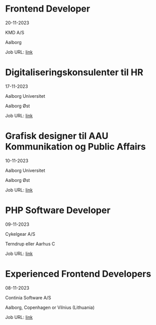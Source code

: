 # Frontend Developer
20-11-2023

KMD A/S

Aalborg

Job URL: [link](https://career5.successfactors.eu/career?career%5fns=job%5flisting&company=kmd&career_job_req_id=33209)


# Digitaliseringskonsulenter til HR
17-11-2023

Aalborg Universitet

Aalborg Øst

Job URL: [link](https://www.stillinger.aau.dk/teknisk-administrative-stillinger/vis-stilling/vacancyId/1216730)


# Grafisk designer til AAU Kommunikation og Public Affairs
10-11-2023

Aalborg Universitet

Aalborg Øst

Job URL: [link](https://www.stillinger.aau.dk/teknisk-administrative-stillinger/vis-stilling/vacancyId/1216585)


# PHP Software Developer
09-11-2023

Cykelgear A/S

Terndrup eller Aarhus C

Job URL: [link](https://job.cykelgear.dk/jobs/2780916-php-software-developer?promotion=824649-trackable-share-link-software-developer)


# Experienced Frontend Developers
08-11-2023

Continia Software A/S

Aalborg, Copenhagen or Vilnius (Lithuania)

Job URL: [link](https://candidate.hr-manager.net/ApplicationInit.aspx?cid=2032&ProjectId=143642&DepartmentId=18972&MediaId=5)


